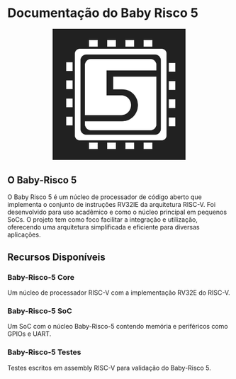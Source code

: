 # Documentação do Baby Risco 5

<p align="center">
<img src="imgs/risco5.jpeg" alt="Logo do processador" width="300px">
</p>

## O Baby-Risco 5

O Baby Risco 5 é um núcleo de processador de código aberto que implementa o conjunto de instruções RV32IE da arquitetura RISC-V. Foi desenvolvido para uso acadêmico e como o núcleo principal em pequenos SoCs. O projeto tem como foco facilitar a integração e utilização, oferecendo uma arquitetura simplificada e eficiente para diversas aplicações.

## Recursos Disponíveis

### Baby-Risco-5 Core

Um núcleo de processador RISC-V com a implementação RV32E do RISC-V.

### Baby-Risco-5 SoC

Um SoC com o núcleo Baby-Risco-5 contendo memória e periféricos como GPIOs e UART.

### Baby-Risco-5 Testes

Testes escritos em assembly RISC-V para validação do Baby-Risco 5.